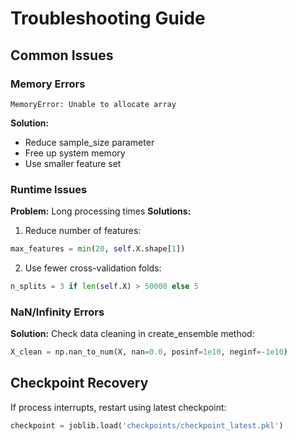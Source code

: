 # Troubleshooting Guide

## Common Issues

### Memory Errors
```
MemoryError: Unable to allocate array
```
**Solution:**
- Reduce sample_size parameter
- Free up system memory
- Use smaller feature set

### Runtime Issues
**Problem:** Long processing times
**Solutions:**
1. Reduce number of features:
```python
max_features = min(20, self.X.shape[1])
```
2. Use fewer cross-validation folds:
```python
n_splits = 3 if len(self.X) > 50000 else 5
```

### NaN/Infinity Errors
**Solution:**
Check data cleaning in create_ensemble method:
```python
X_clean = np.nan_to_num(X, nan=0.0, posinf=1e10, neginf=-1e10)
```

## Checkpoint Recovery
If process interrupts, restart using latest checkpoint:
```python
checkpoint = joblib.load('checkpoints/checkpoint_latest.pkl')
```
